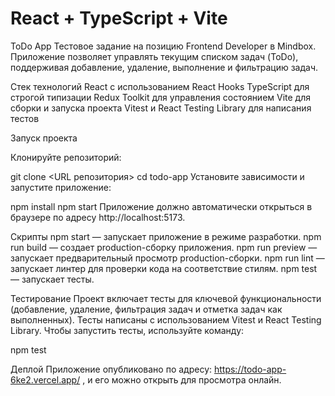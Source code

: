 # React + TypeScript + Vite

ToDo App
Тестовое задание на позицию Frontend Developer в Mindbox. Приложение позволяет управлять текущим списком задач (ToDo), поддерживая добавление, удаление, выполнение и фильтрацию задач.

Стек технологий
React с использованием React Hooks
TypeScript для строгой типизации
Redux Toolkit для управления состоянием
Vite для сборки и запуска проекта
Vitest и React Testing Library для написания тестов

Запуск проекта

Клонируйте репозиторий:

git clone <URL репозитория>
cd todo-app
Установите зависимости и запустите приложение:

npm install
npm start
Приложение должно автоматически открыться в браузере по адресу http://localhost:5173.

Скрипты
npm start — запускает приложение в режиме разработки.
npm run build — создает production-сборку приложения.
npm run preview — запускает предварительный просмотр production-сборки.
npm run lint — запускает линтер для проверки кода на соответствие стилям.
npm test — запускает тесты.

Тестирование
Проект включает тесты для ключевой функциональности (добавление, удаление, фильтрация задач и отметка задач как выполненных). Тесты написаны с использованием Vitest и React Testing Library. Чтобы запустить тесты, используйте команду:

npm test

Деплой
Приложение опубликовано по адресу: https://todo-app-6ke2.vercel.app/ , и его можно открыть для просмотра онлайн.

